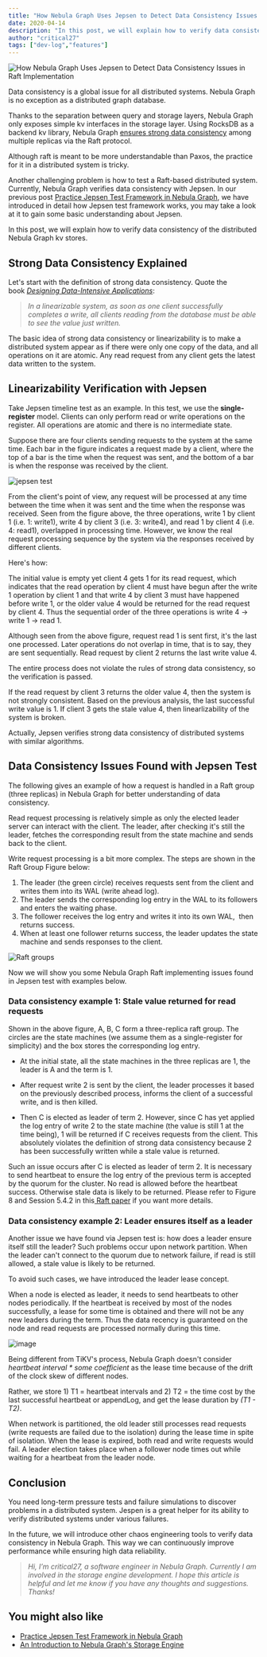 ```yaml
---
title: "How Nebula Graph Uses Jepsen to Detect Data Consistency Issues in Raft Implementation"
date: 2020-04-14
description: "In this post, we will explain how to verify data consistency of the distributed Nebula Graph kv stores with the Jepsen test framework."
author: "critical27"
tags: ["dev-log","features"]
---
```

![How Nebula Graph Uses Jepsen to Detect Data Consistency Issues in Raft Implementation](https://user-images.githubusercontent.com/57335825/79313524-0c9e9300-7f33-11ea-85cd-1fbc5407614c.png)

Data consistency is a global issue for all distributed systems. Nebula Graph is no exception as a distributed graph database.

Thanks to the separation between query and storage layers, Nebula Graph only exposes simple kv interfaces in the storage layer. Using RocksDB as a backend kv library, Nebula Graph [ensures strong data consistency](https://nebula-graph.io/en/posts/nebula-graph-storage-engine-overview/) among multiple replicas via the Raft protocol.

Although raft is meant to be more understandable than Paxos, the practice for it in a distributed system is tricky.

Another challenging problem is how to test a Raft-based distributed system. Currently, Nebula Graph verifies data consistency with Jepsen. In our previous post [Practice Jepsen Test Framework in Nebula Graph](https://nebula-graph.io/en/posts/practice-jepsen-test-framework-in-nebula-graph/), we have introduced in detail how Jepsen test framework works, you may take a look at it to gain some basic understanding about Jepsen.

In this post, we will explain how to verify data consistency of the distributed Nebula Graph kv stores.

## Strong Data Consistency Explained

Let's start with the definition of strong data consistency.  Quote the book [_Designing Data-Intensive Applications_](https://www.amazon.com/Designing-Data-Intensive-Applications-Reliable-Maintainable-ebook/dp/B06XPJML5D/ref=sr_1_1?dchild=1&keywords=Designing+Data-Intensive+Applications&qid=1586310740&sr=8-1): 

>_In a linearizable system, as soon as one client successfully completes a write, all clients reading from the database must be able to see the value just written._

The basic idea of strong data consistency or linearizability is to make a distributed system appear as if there were only one copy of the data, and all operations on it are atomic. Any read request from any client gets the latest data written to the system.

## Linearizability Verification with Jepsen

Take Jepsen timeline test as an example. In this test, we use the **single-register** model. Clients can only perform read or write operations on the register. All operations are atomic and there is no intermediate state.

Suppose there are four clients sending requests to the system at the same time. Each bar in the figure indicates a request made by a client, where the top of a bar is the time when the request was sent, and the bottom of a bar is when the response was received by the client.

![jepsen test](https://user-images.githubusercontent.com/57335825/79217801-043a4f80-7e82-11ea-85fc-a69c0518790d.png)

From the client's point of view, any request will be processed at any time between the time when it was sent and the time when the response was received. Seen from the figure above, the three operations, write 1 by client 1 (i.e. 1: write1), write 4 by client 3 (i.e. 3: write4), and read 1 by client 4 (i.e. 4: read1), overlapped in processing time. However, we know the real request processing sequence by the system via the responses received by different clients.

Here's how:

The initial value is empty yet client 4 gets 1 for its read request, which indicates that the read operation by client 4 must have begun after the write 1 operation by client 1 and that write 4 by client 3 must have happened before write 1, or the older value 4 would be returned for the read request by client 4. Thus the sequential order of the three operations is write 4 -> write 1 -> read 1. 

Although seen from the above figure, request read 1 is sent first, it's the last one processed. Later operations do not overlap in time, that is to say, they are sent sequentially. Read request by client 2 returns the last write value 4. 

The entire process does not violate the rules of strong data consistency, so the verification is passed.

If the read request by client 3 returns the older value 4, then the system is not strongly consistent. Based on the previous analysis, the last successful write value is 1. If client 3 gets the stale value 4, then linearlizability of the system is broken.

Actually, Jepsen verifies strong data consistency of distributed systems with similar algorithms.

## Data Consistency Issues Found with Jepsen Test

The following gives an example of how a request is handled in a Raft group (three replicas) in Nebula Graph for better understanding of data consistency.

Read request processing is relatively simple as only the elected leader server can interact with the client. The leader, after checking it's still the leader, fetches the corresponding result from the state machine and sends back to the client.

Write request processing is a bit more complex. The steps are shown in the Raft Group Figure below:


1. The leader (the green circle) receives requests sent from the client and writes them into its WAL (write ahead log).
1. The leader sends the corresponding log entry in the WAL to its followers and enters the waiting phase.
1. The follower receives the log entry and writes it into its own WAL,  then returns success.
1. When at least one follower returns success, the leader updates the state machine and sends responses to the client.


![Raft groups](https://user-images.githubusercontent.com/57335825/79217666-cccba300-7e81-11ea-81ac-b55cd84cbfcc.png)


Now we will show you some Nebula Graph Raft implementing issues found in Jepsen test with examples below.

### Data consistency example 1: Stale value returned for read requests 

Shown in the above figure, A, B, C form a three-replica raft group. The circles are the state machines (we assume them as a single-register for simplicity) and the box stores the corresponding log entry.


- At the initial state, all the state machines in the three replicas are 1, the leader is A and the term is 1.

- After request write 2 is sent by the client, the leader processes it based on the previously described process, informs the client of a successful write, and  is then killed.

- Then C is elected as leader of term 2. However, since C has yet applied the log entry of write 2 to the state machine (the value is still 1 at the time being), 1 will be returned if C receives requests from the client. This absolutely violates the definition of strong data consistency because 2 has been successfully written while a stale value is returned.

Such an issue occurs after C is elected as leader of term 2. It is necessary to send heartbeat to ensure the log entry of the previous term is accepted by the quorum for the cluster. No read is allowed before the heartbeat success. Otherwise stale data is likely to be returned. Please refer to Figure 8 and Session 5.4.2 in this[ Raft paper](https://raft.github.io/raft.pdf) if you want more details.

### Data consistency example 2: Leader ensures itself as a leader

Another issue we have found via Jepsen test is: how does a leader ensure itself still the leader? Such problems occur upon network partition. When the leader can't connect to the quorum due to network failure, if read is still allowed, a stale value is likely to be returned.

To avoid such cases, we have introduced the leader lease concept.

When a node is elected as leader, it needs to send heartbeats to other nodes periodically. If the heartbeat is received by most of the nodes successfully, a lease for some time is obtained and there will not be any new leaders during the term. Thus the data recency is guaranteed on the node and read requests are processed normally during this time.

![image](https://user-images.githubusercontent.com/57335825/79217878-259b3b80-7e82-11ea-9e51-dbe929e11753.png)

Being different from TiKV's process, Nebula Graph doesn't consider _heartbeat interval * some coefficient_ as the lease time because of the drift of the clock skew of different nodes.

Rather, we store 1) T1 = heartbeat intervals and 2) T2 = the time cost by the last successful heartbeat or   appendLog, and    get the lease duration by _(T1 - T2)_.

When network is partitioned, the old leader still processes read requests (write requests are failed due to the isolation) during the lease time in spite of isolation. When the lease is expired, both read and write requests would fail. A leader election takes place when a follower node times out while waiting for a heartbeat from the leader node.

## Conclusion

You need long-term pressure tests and failure simulations to discover problems in a distributed system. Jespen is a great helper for its ability to verify distributed systems under various failures. 

In the future, we will introduce other chaos engineering tools to verify data consistency in Nebula Graph. This way we can continuously improve performance while ensuring high data reliability.

>_Hi, I’m critical27, a software engineer in Nebula Graph. Currently I am involved in the storage engine development. I hope this article is helpful and let me know if you have any thoughts and suggestions. Thanks!_

## You might also like

- [Practice Jepsen Test Framework in Nebula Graph](https://nebula-graph.io/en/posts/practice-jepsen-test-framework-in-nebula-graph/)
- [An Introduction to Nebula Graph's Storage Engine](https://nebula-graph.io/en/posts/nebula-graph-storage-engine-overview/)

